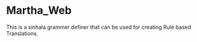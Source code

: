 # Martha_Web
This is a sinhala grammer definer that can be used for creating Rule based Translations.
